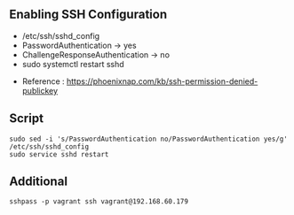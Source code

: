 ## Enabling SSH Configuration
* /etc/ssh/sshd_config
* PasswordAuthentication -> yes
* ChallengeResponseAuthentication -> no
* sudo systemctl restart sshd

- Reference : https://phoenixnap.com/kb/ssh-permission-denied-publickey

## Script
```
sudo sed -i 's/PasswordAuthentication no/PasswordAuthentication yes/g' /etc/ssh/sshd_config
sudo service sshd restart
```

## Additional
```
sshpass -p vagrant ssh vagrant@192.168.60.179
```
